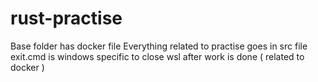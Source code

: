 # rust-practise

Base folder has docker file
Everything related to practise goes in src file
exit.cmd is windows specific to close wsl after work is done ( related to docker )